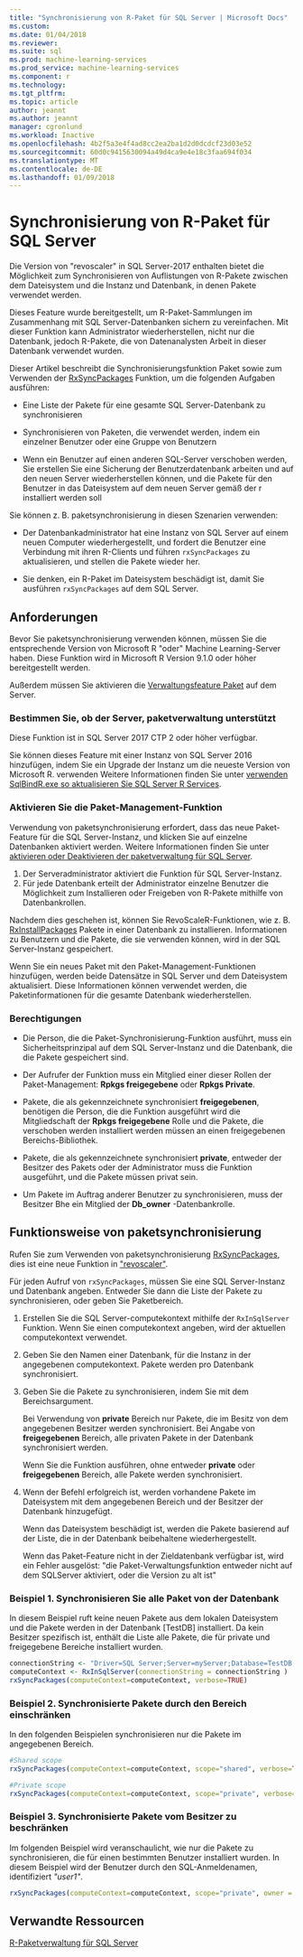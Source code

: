 ```yaml
---
title: "Synchronisierung von R-Paket für SQL Server | Microsoft Docs"
ms.custom: 
ms.date: 01/04/2018
ms.reviewer: 
ms.suite: sql
ms.prod: machine-learning-services
ms.prod_service: machine-learning-services
ms.component: r
ms.technology: 
ms.tgt_pltfrm: 
ms.topic: article
author: jeannt
ms.author: jeannt
manager: cgronlund
ms.workload: Inactive
ms.openlocfilehash: 4b2f5a3e4f4ad8cc2ea2ba1d2d0dcdcf23d03e52
ms.sourcegitcommit: 60d0c9415630094a49d4ca9e4e18c3faa694f034
ms.translationtype: MT
ms.contentlocale: de-DE
ms.lasthandoff: 01/09/2018
---
```

# <a name="r-package-synchronization-for-sql-server"></a>Synchronisierung von R-Paket für SQL Server

Die Version von "revoscaler" in SQL Server-2017 enthalten bietet die Möglichkeit zum Synchronisieren von Auflistungen von R-Pakete zwischen dem Dateisystem und die Instanz und Datenbank, in denen Pakete verwendet werden.

Dieses Feature wurde bereitgestellt, um R-Paket-Sammlungen im Zusammenhang mit SQL Server-Datenbanken sichern zu vereinfachen. Mit dieser Funktion kann Administrator wiederherstellen, nicht nur die Datenbank, jedoch R-Pakete, die von Datenanalysten Arbeit in dieser Datenbank verwendet wurden.

Dieser Artikel beschreibt die Synchronisierungsfunktion Paket sowie zum Verwenden der [RxSyncPackages](https://docs.microsoft.com/machine-learning-server/r-reference/revoscaler/rxsyncpackages) Funktion, um die folgenden Aufgaben ausführen:

+ Eine Liste der Pakete für eine gesamte SQL Server-Datenbank zu synchronisieren

+ Synchronisieren von Paketen, die verwendet werden, indem ein einzelner Benutzer oder eine Gruppe von Benutzern

+ Wenn ein Benutzer auf einen anderen SQL-Server verschoben werden, Sie erstellen Sie eine Sicherung der Benutzerdatenbank arbeiten und auf den neuen Server wiederherstellen können, und die Pakete für den Benutzer in das Dateisystem auf dem neuen Server gemäß der r installiert werden soll

Sie können z. B. paketsynchronisierung in diesen Szenarien verwenden:

+ Der Datenbankadministrator hat eine Instanz von SQL Server auf einem neuen Computer wiederhergestellt, und fordert die Benutzer eine Verbindung mit ihren R-Clients und führen `rxSyncPackages` zu aktualisieren, und stellen die Pakete wieder her.

+ Sie denken, ein R-Paket im Dateisystem beschädigt ist, damit Sie ausführen `rxSyncPackages` auf dem SQL Server.

## <a name="requirements"></a>Anforderungen

Bevor Sie paketsynchronisierung verwenden können, müssen Sie die entsprechende Version von Microsoft R "oder" Machine Learning-Server haben. Diese Funktion wird in Microsoft R Version 9.1.0 oder höher bereitgestellt werden. 

Außerdem müssen Sie aktivieren die [Verwaltungsfeature Paket](r-package-how-to-enable-or-disable.md) auf dem Server.

### <a name="determine-whether-your-server-supports-package-management"></a>Bestimmen Sie, ob der Server, paketverwaltung unterstützt

Diese Funktion ist in SQL Server 2017 CTP 2 oder höher verfügbar.

Sie können dieses Feature mit einer Instanz von SQL Server 2016 hinzufügen, indem Sie ein Upgrade der Instanz um die neueste Version von Microsoft R. verwenden Weitere Informationen finden Sie unter [verwenden SqlBindR.exe so aktualisieren Sie SQL Server R Services](use-sqlbindr-exe-to-upgrade-an-instance-of-sql-server.md).

### <a name="enable-the-package-management-feature"></a>Aktivieren Sie die Paket-Management-Funktion

Verwendung von paketsynchronisierung erfordert, dass das neue Paket-Feature für die SQL Server-Instanz, und klicken Sie auf einzelne Datenbanken aktiviert werden. Weitere Informationen finden Sie unter [aktivieren oder Deaktivieren der paketverwaltung für SQL Server](r-package-how-to-enable-or-disable.md).

1. Der Serveradministrator aktiviert die Funktion für SQL Server-Instanz.
2. Für jede Datenbank erteilt der Administrator einzelne Benutzer die Möglichkeit zum Installieren oder Freigeben von R-Pakete mithilfe von Datenbankrollen.

Nachdem dies geschehen ist, können Sie RevoScaleR-Funktionen, wie z. B. [RxInstallPackages](https://docs.microsoft.com/machine-learning-server/r-reference/revoscaler/rxinstallpackages) Pakete in einer Datenbank zu installieren.  Informationen zu Benutzern und die Pakete, die sie verwenden können, wird in der SQL Server-Instanz gespeichert. 

Wenn Sie ein neues Paket mit den Paket-Management-Funktionen hinzufügen, werden beide Datensätze in SQL Server und dem Dateisystem aktualisiert. Diese Informationen können verwendet werden, die Paketinformationen für die gesamte Datenbank wiederherstellen.

### <a name="permissions"></a>Berechtigungen

+ Die Person, die die Paket-Synchronisierung-Funktion ausführt, muss ein Sicherheitsprinzipal auf dem SQL Server-Instanz und die Datenbank, die die Pakete gespeichert sind.

+ Der Aufrufer der Funktion muss ein Mitglied einer dieser Rollen der Paket-Management: **Rpkgs freigegebene** oder **Rpkgs Private**.

+ Pakete, die als gekennzeichnete synchronisiert **freigegebenen**, benötigen die Person, die die Funktion ausgeführt wird die Mitgliedschaft der **Rpkgs freigegebene** Rolle und die Pakete, die verschoben werden installiert werden müssen an einen freigegebenen Bereichs-Bibliothek.

+ Pakete, die als gekennzeichnete synchronisiert **private**, entweder der Besitzer des Pakets oder der Administrator muss die Funktion ausgeführt, und die Pakete müssen privat sein.

+ Um Pakete im Auftrag anderer Benutzer zu synchronisieren, muss der Besitzer Bhe ein Mitglied der **Db_owner** -Datenbankrolle.

## <a name="how-package-synchronization-works"></a>Funktionsweise von paketsynchronisierung

Rufen Sie zum Verwenden von paketsynchronisierung [RxSyncPackages](https://docs.microsoft.com/r-server/r-reference/revoscaler/rxsyncpackages), dies ist eine neue Funktion in ["revoscaler"](https://docs.microsoft.com/machine-learning-server/r-reference/revoscaler/revoscaler). 

Für jeden Aufruf von `rxSyncPackages`, müssen Sie eine SQL Server-Instanz und Datenbank angeben. Entweder Sie dann die Liste der Pakete zu synchronisieren, oder geben Sie Paketbereich.

1. Erstellen Sie die SQL Server-computekontext mithilfe der `RxInSqlServer` Funktion. Wenn Sie einen computekontext angeben, wird der aktuellen computekontext verwendet.

2. Geben Sie den Namen einer Datenbank, für die Instanz in der angegebenen computekontext. Pakete werden pro Datenbank synchronisiert.

3. Geben Sie die Pakete zu synchronisieren, indem Sie mit dem Bereichsargument.

    Bei Verwendung von **private** Bereich nur Pakete, die im Besitz von dem angegebenen Besitzer werden synchronisiert. Bei Angabe von **freigegebenen** Bereich, alle privaten Pakete in der Datenbank synchronisiert werden. 
    
    Wenn Sie die Funktion ausführen, ohne entweder **private** oder **freigegebenen** Bereich, alle Pakete werden synchronisiert.

4. Wenn der Befehl erfolgreich ist, werden vorhandene Pakete im Dateisystem mit dem angegebenen Bereich und der Besitzer der Datenbank hinzugefügt.

    Wenn das Dateisystem beschädigt ist, werden die Pakete basierend auf der Liste, die in der Datenbank beibehaltene wiederhergestellt.

    Wenn das Paket-Feature nicht in der Zieldatenbank verfügbar ist, wird ein Fehler ausgelöst: "die Paket-Verwaltungsfunktion entweder nicht auf dem SQLServer aktiviert, oder die Version zu alt ist"

### <a name="example-1-synchronize-all-package-by-database"></a>Beispiel 1. Synchronisieren Sie alle Paket von der Datenbank

In diesem Beispiel ruft keine neuen Pakete aus dem lokalen Dateisystem und die Pakete werden in der Datenbank [TestDB] installiert. Da kein Besitzer spezifisch ist, enthält die Liste alle Pakete, die für private und freigegebene Bereiche installiert wurden.

```R
connectionString <- "Driver=SQL Server;Server=myServer;Database=TestDB;Trusted_Connection=True;"
computeContext <- RxInSqlServer(connectionString = connectionString )
rxSyncPackages(computeContext=computeContext, verbose=TRUE)
```

### <a name="example-2-restrict-synchronized-packages-by-scope"></a>Beispiel 2. Synchronisierte Pakete durch den Bereich einschränken

In den folgenden Beispielen synchronisieren nur die Pakete im angegebenen Bereich.

```R
#Shared scope
rxSyncPackages(computeContext=computeContext, scope="shared", verbose=TRUE)

#Private scope
rxSyncPackages(computeContext=computeContext, scope="private", verbose=TRUE)
```

### <a name="example-3-restrict-synchronized-packages-by-owner"></a>Beispiel 3. Synchronisierte Pakete vom Besitzer zu beschränken

Im folgenden Beispiel wird veranschaulicht, wie nur die Pakete zu synchronisieren, die für einen bestimmten Benutzer installiert wurden. In diesem Beispiel wird der Benutzer durch den SQL-Anmeldenamen, identifiziert *"user1"*.

```R
rxSyncPackages(computeContext=computeContext, scope="private", owner = "user1", verbose=TRUE))
```

## <a name="related-resources"></a>Verwandte Ressourcen

[R-Paketverwaltung für SQL Server](r-package-management-for-sql-server-r-services.md)
